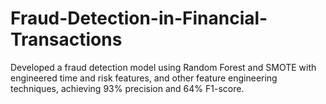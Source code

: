 # Fraud-Detection-in-Financial-Transactions
Developed a fraud detection model using Random Forest and SMOTE with engineered time and risk features, and other feature engineering techniques, achieving 93% precision and 64% F1-score.
